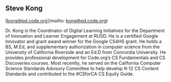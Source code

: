 ## Steve Kong[kong@pd.code.org](mailto: kong@pd.code.org)Dr. Kong is the Coordinator of Digital Learning Initiatives for the Department of Innovation and Learner Engagement at RUSD.  He is a certified Google Innovator and grant award winner for the Google CS4HS grant.  He holds a BS, M.Ed, and supplementary authorization in computer science from the University of California Riverside and an Ed.D from Concordia University.  He provides professional development for Code.org’s CS Fundamentals and CS Discoveries courses.  Most recently, he served on the California Computer Science Standards Advisory Committee to help develop K-12 CS Content Standards and contributed to the #CSforCA CS Equity Guide.
